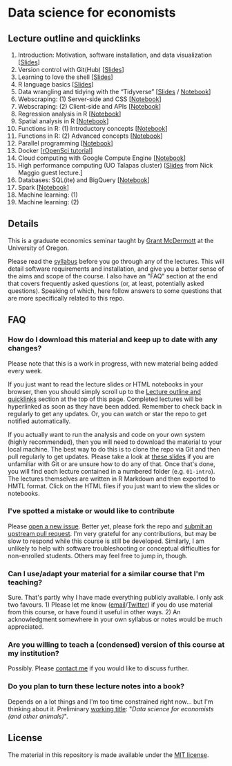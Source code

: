 # Data science for economists

## Lecture outline and quicklinks

1. Introduction: Motivation, software installation, and data visualization \[[Slides](https://raw.githack.com/uo-ec607/lectures/master/01-intro/01-Intro.html)\]
2. Version control with Git(Hub) \[[Slides](https://raw.githack.com/uo-ec607/lectures/master/02-git/02-Git.html)\]
3. Learning to love the shell \[[Slides](https://raw.githack.com/uo-ec607/lectures/master/03-shell/03-shell.html)\]
4. R language basics \[[Slides](https://raw.githack.com/uo-ec607/lectures/master/04-rlang/04-rlang.html)\]
5. Data wrangling and tidying with the “Tidyverse” \[[Slides](https://raw.githack.com/uo-ec607/lectures/master/05-tidyverse/05-tidyverse.html) / [Notebook](https://raw.githack.com/uo-ec607/lectures/master/05-tidyverse/html_document/05-tidyverse.html)\]
6. Webscraping: (1) Server-side and CSS \[[Notebook](https://raw.githack.com/uo-ec607/lectures/master/06-web-css/06-web-css.html)\]
7. Webscraping: (2) Client-side and APIs \[[Notebook](https://raw.githack.com/uo-ec607/lectures/master/07-web-apis/07-web-apis.html)\]
8. Regression analysis in R \[[Notebook](https://raw.githack.com/uo-ec607/lectures/master/08-regression/08-regression.html)\]
9. Spatial analysis in R \[[Notebook](https://raw.githack.com/uo-ec607/lectures/master/09-spatial/09-spatial.html)\]
10. Functions in R: (1) Introductory concepts \[[Notebook](https://raw.githack.com/uo-ec607/lectures/master/10-funcs-intro/10-funcs-intro.html)\]
11. Functions in R: (2) Advanced concepts \[[Notebook](https://raw.githack.com/uo-ec607/lectures/master/11-funcs-adv/11-funcs-adv.html)\]
12. Parallel programming \[[Notebook](https://raw.githack.com/uo-ec607/lectures/master/12-parallel/12-parallel.html)\]
13. Docker \[[rOpenSci tutorial](http://ropenscilabs.github.io/r-docker-tutorial/)\]
14. Cloud computing with Google Compute Engine \[[Notebook](https://raw.githack.com/uo-ec607/lectures/master/14-gce/14-gce.html)\]
15. High performance computing (UO Talapas cluster) \[[Slides](https://docs.google.com/presentation/d/146u3W0J0ytGYBq7MZBOoE6wdbkEUrMIV-Fg5N3Cnsls/edit?usp=sharing) from Nick Maggio guest lecture.\]
16. Databases: SQL(ite) and BigQuery \[[Notebook](https://raw.githack.com/uo-ec607/lectures/master/16-databases/16-databases.html)\]
17. Spark \[[Notebook](https://raw.githack.com/uo-ec607/lectures/master/17-spark/17-spark.html)\]
18. Machine learning: (1)
19. Machine learning: (2)

## Details

This is a graduate economics seminar taught by [Grant McDermott](http://grantmcdermott.com) at the University of Oregon. 

Please read the [syllabus](https://github.com/uo-ec607/syllabus/blob/master/syllabus.pdf) before you go through any of the lectures. This will detail software requirements and installation, and give you a better sense of the aims and scope of the course. I also have an "FAQ" section at the end that covers frequently asked questions (or, at least, potentially asked questions). Speaking of which, here follow answers to some questions that are more specifically related to this repo.

## FAQ

### How do I download this material and keep up to date with any changes?

Please note that this is a work in progress, with new material being added every week. 

If you just want to read the lecture slides or HTML notebooks in your browser, then you should simply scroll up to the [Lecture outline and quicklinks](https://github.com/uo-ec607/lectures#lecture-outline-and-quicklinks) section at the top of this page. Completed lectures will be hyperlinked as soon as they have been added. Remember to check back in regularly to get any updates. Or, you can watch or star the repo to get notified automatically.

If you actually want to run the analysis and code on your own system (highly recommended), then you will need to download the material to your local machine. The best way to do this is to clone the repo via Git and then pull regularly to get updates. Please take a look at [these slides](https://raw.githack.com/uo-ec607/lectures/master/02-git/02-Git.html) if you are unfamiliar with Git or are unsure how to do any of that. Once that's done, you will find each lecture contained in a numbered folder (e.g. `01-intro`). The lectures themselves are written in R Markdown and then exported to HMTL format. Click on the HTML files if you just want to view the slides or notebooks.

### I've spotted a mistake or would like to contribute

Please [open a new issue](https://help.github.com/articles/creating-an-issue/). Better yet, please fork the repo and [submit an upstream pull request](https://help.github.com/articles/creating-a-pull-request-from-a-fork/). I'm very grateful for any contributions, but may be slow to respond while this course is still be developed. Similarly, I am unlikely to help with software troubleshooting or conceptual difficulties for non-enrolled students. Others may feel free to jump in, though.

### Can I use/adapt your material for a similar course that I'm teaching?

Sure. That's partly why I have made everything publicly available. I only ask two favours. 1) Please let me know ([email](mailto:grantmcd@uoregon.edu)/[Twitter](https://twitter.com/grant_mcdermott)) if you do use material from this course, or have found it useful in other ways. 2) An acknowledgment somewhere in your own syllabus or notes would be much appreciated.

### Are you willing to teach a (condensed) version of this course at my institution?

Possibly. Please [contact me](mailto:grantmcd@uoregon.edu) if you would like to discuss further.

### Do you plan to turn these lecture notes into a book?

Depends on a lot things and I'm too time constrained right now... but I'm thinking about it. Preliminary [working title](https://en.wikipedia.org/wiki/My_Family_and_Other_Animals): "*Data science for economists (and other animals)*".

## License

The material in this repository is made available under the [MIT license](http://opensource.org/licenses/mit-license.php). 

